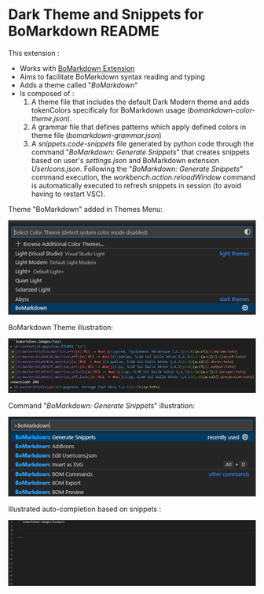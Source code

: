 # Dark Theme and Snippets for BoMarkdown README

This extension :
- Works with [BoMarkdown Extension](https://github.com/Roeperni/bomarkdown)
- Aims to facilitate BoMarkdown syntax reading and typing
- Adds a theme called "_BoMarkdown_"
- Is composed of :
  1. A theme file that includes the default Dark Modern theme and adds tokenColors specificaly for BoMarkdown usage (_bomarkdown-color-theme.json_).
  2. A grammar file that defines patterns which apply defined colors in theme file (_bomarkdown-grammar.json_)
  3. A _snippets.code-snippets_ file generated by python code through the command "*BoMarkdown: Generate Snippets*" that creates snippets based on user's _settings.json_ and BoMarkdown extension _UserIcons.json_. Following the "*BoMarkdown: Generate Snippets*" command execution, the *workbench.action.reloadWindow* command is automatically executed to refresh snippets in session (to avoid having to restart VSC).


Theme "BoMarkdown" added in Themes Menu: 

![alt text](./src/images/ReadmeImage4.png)


BoMarkdown Theme illustration: 


![alt text](./src/images/ReadmeImage2.png)


Command "_BoMarkdown: Generate Snippets_" illustration:

![alt text](./src/images/ReadmeImage3.png)

Illustrated auto-completion based on snippets :

![alt text](./src/images/ReadmeAnimation.gif)